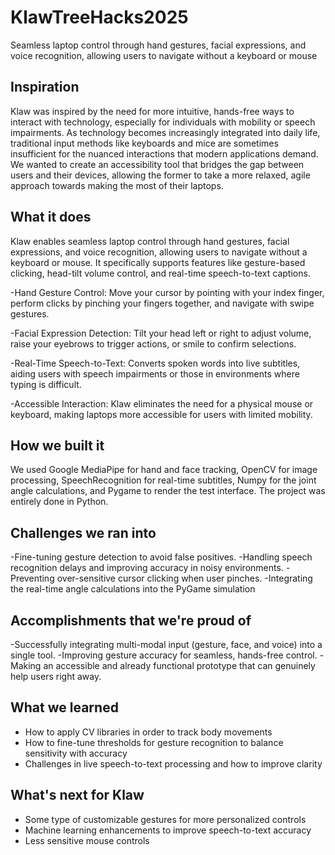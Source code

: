 # KlawTreeHacks2025
Seamless laptop control through hand gestures, facial expressions, and voice recognition, allowing users to navigate without a keyboard or mouse

## Inspiration
Klaw was inspired by the need for more intuitive, hands-free ways to interact with technology, especially for individuals with mobility or speech impairments.  As technology becomes increasingly integrated into daily life, traditional input methods like keyboards and mice are sometimes insufficient for the nuanced interactions that modern applications demand. We wanted to create an accessibility tool that bridges the gap between users and their devices, allowing the former to take a more relaxed, agile approach towards making the most of their laptops.

## What it does
Klaw enables seamless laptop control through hand gestures, facial expressions, and voice recognition, allowing users to navigate without a keyboard or mouse. It specifically supports features like gesture-based clicking, head-tilt volume control, and real-time speech-to-text captions.

-Hand Gesture Control: Move your cursor by pointing with your index finger, perform clicks by pinching your fingers together, and navigate with swipe gestures.

-Facial Expression Detection: Tilt your head left or right to adjust volume, raise your eyebrows to trigger actions, or smile to confirm selections.

-Real-Time Speech-to-Text: Converts spoken words into live subtitles, aiding users with speech impairments or those in environments where typing is difficult.

-Accessible Interaction: Klaw eliminates the need for a physical mouse or keyboard, making laptops more accessible for users with limited mobility.

## How we built it
We used Google MediaPipe for hand and face tracking, OpenCV for image processing, SpeechRecognition for real-time subtitles, Numpy for the joint angle calculations, and Pygame to render the test interface. The project was entirely done in Python. 

## Challenges we ran into
-Fine-tuning gesture detection to avoid false positives.
-Handling speech recognition delays and improving accuracy in noisy environments.
-Preventing over-sensitive cursor clicking when user pinches.
-Integrating the real-time angle calculations into the PyGame simulation

## Accomplishments that we're proud of
-Successfully integrating multi-modal input (gesture, face, and voice) into a single tool.
-Improving gesture accuracy for seamless, hands-free control.
-Making an accessible and already functional prototype that can genuinely help users right away.

## What we learned
- How to apply CV libraries in order to track body movements
- How to fine-tune thresholds for gesture recognition to balance sensitivity with accuracy
- Challenges in live speech-to-text processing and how to improve clarity

## What's next for Klaw
- Some type of customizable gestures for more personalized controls
- Machine learning enhancements to improve speech-to-text accuracy
- Less sensitive mouse controls
